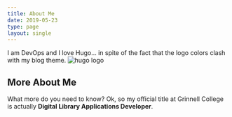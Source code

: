 ```yaml
---
title: About Me
date: 2019-05-23
type: page
layout: single
---
```


I am DevOps and I love Hugo... in spite of the fact that the logo colors clash with my blog theme.  ![hugo logo](https://static.grinnell.edu/blogs/McFateM/img/hugo-logo.png)

## More About Me

What more do you need to know?  Ok, so my official title at Grinnell College is actually **Digital Library Applications Developer**.
